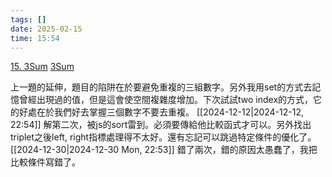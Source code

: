 ```yaml
---
tags: []
date: 2025-02-15
time: 15:54
---
```

[15. 3Sum](https://leetcode.com/problems/3sum/)
[3Sum](https://neetcode.io/problems/three-integer-sum)

上一題的延伸，題目的陷阱在於要避免重複的三組數字。另外我用set的方式去記憶曾經出現過的值，但是這會使空間複雜度增加。下次試試two index的方式，它的好處在於我們好去掌握三個數字不要去重複。
[[2024-12-12|2024-12-12, 22:54]]
	解第二次，被js的sort雷到。必須要傳給他比較函式才可以。另外找出triplet之後left, right指標處理得不太好。還有忘記可以跳過特定條件的優化了。
[[2024-12-30|2024-12-30 Mon, 22:53]]
	錯了兩次，錯的原因太愚蠢了，我把比較條件寫錯了。